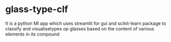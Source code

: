 # glass-type-clf

It is a python Ml app which uses streamlit for gui and scikit-learn package to classify  and visualisetypes op glasses based on the content of various elements in its compound
